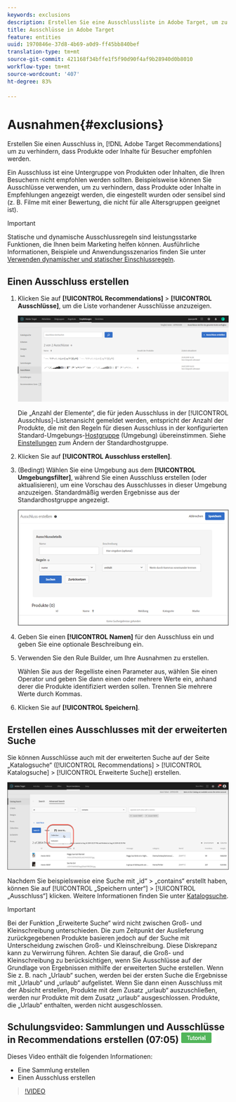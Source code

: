 ```yaml
---
keywords: exclusions
description: Erstellen Sie eine Ausschlussliste in Adobe Target, um zu verhindern, dass gewisse Artikel empfohlen werden.
title: Ausschlüsse in Adobe Target
feature: entities
uuid: 1970846e-37d8-4b69-a0d9-ff45bb840bef
translation-type: tm+mt
source-git-commit: 421168f34bffe1f5f90d90f4af9b28940d0b8010
workflow-type: tm+mt
source-wordcount: '407'
ht-degree: 83%

---
```



# Ausnahmen{#exclusions}

Erstellen Sie einen Ausschluss in, [!DNL Adobe Target Recommendations] um zu verhindern, dass Produkte oder Inhalte für Besucher empfohlen werden.

Ein Ausschluss ist eine Untergruppe von Produkten oder Inhalten, die Ihren Besuchern nicht empfohlen werden sollten. Beispielsweise können Sie Ausschlüsse verwenden, um zu verhindern, dass Produkte oder Inhalte in Empfehlungen angezeigt werden, die eingestellt wurden oder sensibel sind (z. B. Filme mit einer Bewertung, die nicht für alle Altersgruppen geeignet ist).

>[!IMPORTANT]
>
>Statische und dynamische Ausschlussregeln sind leistungsstarke Funktionen, die Ihnen beim Marketing helfen können. Ausführliche Informationen, Beispiele und Anwendungsszenarios finden Sie unter [Verwenden dynamischer und statischer Einschlussregeln](../../c-recommendations/c-algorithms/use-dynamic-and-static-inclusion-rules.md#concept_4CB5C0FA705D4E449BD0B37B3D987F9F).

## Einen Ausschluss erstellen

1. Klicken Sie auf **[!UICONTROL Recommendations]** > **[!UICONTROL Ausschlüsse]**, um die Liste vorhandener Ausschlüsse anzuzeigen. 

   ![](assets/exclusions_list.png)

   Die „Anzahl der Elemente“, die für jeden Ausschluss in der [!UICONTROL Ausschluss]-Listenansicht gemeldet werden, entspricht der Anzahl der Produkte, die mit den Regeln für diesen Ausschluss in der konfigurierten Standard-Umgebungs-[Hostgruppe](/help/administrating-target/hosts.md) (Umgebung) übereinstimmen. Siehe [Einstellungen](../../c-recommendations/plan-implement.md#concept_C1E1E2351413468692D6C21145EF0B84) zum Ändern der Standardhostgruppe.

1. Klicken Sie auf **[!UICONTROL Ausschluss erstellen]**.

1. (Bedingt) Wählen Sie eine Umgebung aus dem **[!UICONTROL Umgebungsfilter]**, während Sie einen Ausschluss erstellen (oder aktualisieren), um eine Vorschau des Ausschlusses in dieser Umgebung anzuzeigen. Standardmäßig werden Ergebnisse aus der Standardhostgruppe angezeigt.

   ![Ausschluss erstellen](/help/c-recommendations/c-products/assets/CreateExclusion.png)

1. Geben Sie einen **[!UICONTROL Namen]** für den Ausschluss ein und geben Sie eine optionale Beschreibung ein.

1. Verwenden Sie den Rule Builder, um Ihre Ausnahmen zu erstellen.

   Wählen Sie aus der Regelliste einen Parameter aus, wählen Sie einen Operator und geben Sie dann einen oder mehrere Werte ein, anhand derer die Produkte identifiziert werden sollen. Trennen Sie mehrere Werte durch Kommas.

1. Klicken Sie auf **[!UICONTROL Speichern]**.

## Erstellen eines Ausschlusses mit der erweiterten Suche

Sie können Ausschlüsse auch mit der erweiterten Suche auf der Seite „Katalogsuche“ ([!UICONTROL Recommendations] > [!UICONTROL Katalogsuche] > [!UICONTROL Erweiterte Suche]) erstellen. 

![Speichern unter](/help/c-recommendations/c-products/assets/save-as-dialog.png)

Nachdem Sie beispielsweise eine Suche mit „id“ > „contains“ erstellt haben, können Sie auf [!UICONTROL „Speichern unter“] > [!UICONTROL „Ausschluss“] klicken. Weitere Informationen finden Sie unter [Katalogsuche](/help/c-recommendations/c-products/catalog-search.md#save-as).

>[!IMPORTANT]
>
>Bei der Funktion „Erweiterte Suche“ wird nicht zwischen Groß- und Kleinschreibung unterschieden. Die zum Zeitpunkt der Auslieferung zurückgegebenen Produkte basieren jedoch auf der Suche mit Unterscheidung zwischen Groß- und Kleinschreibung. Diese Diskrepanz kann zu Verwirrung führen. Achten Sie darauf, die Groß- und Kleinschreibung zu berücksichtigen, wenn Sie Ausschlüsse auf der Grundlage von Ergebnissen mithilfe der erweiterten Suche erstellen. Wenn Sie z. B. nach „Urlaub“ suchen, werden bei der ersten Suche die Ergebnisse mit „Urlaub“ und „urlaub“ aufgelistet. Wenn Sie dann einen Ausschluss mit der Absicht erstellen, Produkte mit dem Zusatz „urlaub“ auszuschließen, werden nur Produkte mit dem Zusatz „urlaub“ ausgeschlossen. Produkte, die „Urlaub“ enthalten, werden nicht ausgeschlossen.

## Schulungsvideo: Sammlungen und Ausschlüsse in Recommendations erstellen (07:05) ![Tutorialzeichen](/help/assets/tutorial.png)

Dieses Video enthält die folgenden Informationen:

* Eine Sammlung erstellen
* Einen Ausschluss erstellen

>[!VIDEO](https://video.tv.adobe.com/v/27689)